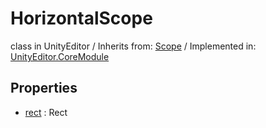 # HorizontalScope
class in UnityEditor
 / Inherits from: <a href="https://docs.unity3d.com/6000.0/Documentation/ScriptReference/Scope.html" target="_blank">Scope</a> / Implemented in: <a href="https://docs.unity3d.com/6000.0/Documentation/ScriptReference/UnityEditor.CoreModule.html" target="_blank">UnityEditor.CoreModule</a>
## Properties
- <a href="https://docs.unity3d.com/6000.0/Documentation/ScriptReference/HorizontalScope-rect.html" target="_blank">rect</a> : Rect
